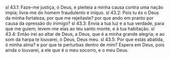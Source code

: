 sl 43.1: Faze-me justiça, ó Deus, e pleiteia a minha causa contra uma nação ímpia; livra-me do homem fraudulento e iníquo.
sl 43.2: Pois tu és o Deus da minha fortaleza; por que me rejeitaste? por que ando em pranto por causa da opressão do inimigo?
sl 43.3: Envia a tua luz e a tua verdade, para que me guiem; levem-me elas ao teu santo monte, e à tua habitação.
sl 43.4: Então irei ao altar de Deus, a Deus, que é a minha grande alegria; e ao som da harpa te louvarei, ó Deus, Deus meu.
sl 43.5: Por que estás abatida, ó minha alma? e por que te perturbas dentro de mim? Espera em Deus, pois ainda o louvarei, a ele que é o meu socorro, e o meu Deus.
